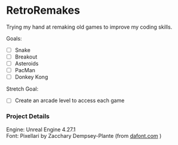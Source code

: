 # RetroRemakes
Trying my hand at remaking old games to improve my coding skills.

Goals:
- [ ] Snake
- [ ] Breakout
- [ ] Asteroids
- [ ] PacMan
- [ ] Donkey Kong

Stretch Goal:
- [ ] Create an arcade level to access each game

### Project Details
Engine: Unreal Engine 4.27.1 <br>
Font: Pixellari by Zacchary Dempsey-Plante (from [dafont.com](https://www.dafont.com/pixellari.font?l[]=10&l[]=1&text=) )
